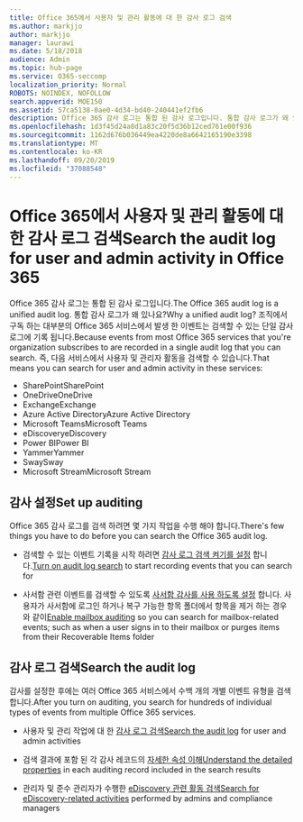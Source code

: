 ```yaml
---
title: Office 365에서 사용자 및 관리 활동에 대 한 감사 로그 검색
ms.author: markjjo
author: markjjo
manager: laurawi
ms.date: 5/18/2018
audience: Admin
ms.topic: hub-page
ms.service: O365-seccomp
localization_priority: Normal
ROBOTS: NOINDEX, NOFOLLOW
search.appverid: MOE150
ms.assetid: 57ca5138-0ae0-4d34-bd40-240441ef2fb6
description: Office 365 감사 로그는 통합 된 감사 로그입니다. 통합 감사 로그가 왜 있나요? 조직에서 구독 하는 대부분의 Office 365 서비스에서 발생 한 이벤트는 검색할 수 있는 단일 감사 로그에 기록 됩니다. 즉, 다음 서비스에서 사용자 및 관리자 활동을 검색할 수 있습니다.
ms.openlocfilehash: 1d3f45d24a8d1a83c20f5d36b12ced761e00f936
ms.sourcegitcommit: 1162d676b036449ea4220de8a6642165190e3398
ms.translationtype: MT
ms.contentlocale: ko-KR
ms.lasthandoff: 09/20/2019
ms.locfileid: "37088548"
---
```

# <a name="search-the-audit-log-for-user-and-admin-activity-in-office-365"></a><span data-ttu-id="eb5d0-106">Office 365에서 사용자 및 관리 활동에 대 한 감사 로그 검색</span><span class="sxs-lookup"><span data-stu-id="eb5d0-106">Search the audit log for user and admin activity in Office 365</span></span>

<span data-ttu-id="eb5d0-107">Office 365 감사 로그는 통합 된 감사 로그입니다.</span><span class="sxs-lookup"><span data-stu-id="eb5d0-107">The Office 365 audit log is a unified audit log.</span></span> <span data-ttu-id="eb5d0-108">통합 감사 로그가 왜 있나요?</span><span class="sxs-lookup"><span data-stu-id="eb5d0-108">Why a unified audit log?</span></span> <span data-ttu-id="eb5d0-109">조직에서 구독 하는 대부분의 Office 365 서비스에서 발생 한 이벤트는 검색할 수 있는 단일 감사 로그에 기록 됩니다.</span><span class="sxs-lookup"><span data-stu-id="eb5d0-109">Because events from most Office 365 services that you're organization subscribes to are recorded in a single audit log that you can search.</span></span> <span data-ttu-id="eb5d0-110">즉, 다음 서비스에서 사용자 및 관리자 활동을 검색할 수 있습니다.</span><span class="sxs-lookup"><span data-stu-id="eb5d0-110">That means you can search for user and admin activity in these services:</span></span> 
  
- <span data-ttu-id="eb5d0-111">SharePoint</span><span class="sxs-lookup"><span data-stu-id="eb5d0-111">SharePoint</span></span>
- <span data-ttu-id="eb5d0-112">OneDrive</span><span class="sxs-lookup"><span data-stu-id="eb5d0-112">OneDrive</span></span>
- <span data-ttu-id="eb5d0-113">Exchange</span><span class="sxs-lookup"><span data-stu-id="eb5d0-113">Exchange</span></span>
- <span data-ttu-id="eb5d0-114">Azure Active Directory</span><span class="sxs-lookup"><span data-stu-id="eb5d0-114">Azure Active Directory</span></span>
- <span data-ttu-id="eb5d0-115">Microsoft Teams</span><span class="sxs-lookup"><span data-stu-id="eb5d0-115">Microsoft Teams</span></span>
- <span data-ttu-id="eb5d0-116">eDiscovery</span><span class="sxs-lookup"><span data-stu-id="eb5d0-116">eDiscovery</span></span>
- <span data-ttu-id="eb5d0-117">Power BI</span><span class="sxs-lookup"><span data-stu-id="eb5d0-117">Power BI</span></span>
- <span data-ttu-id="eb5d0-118">Yammer</span><span class="sxs-lookup"><span data-stu-id="eb5d0-118">Yammer</span></span>
- <span data-ttu-id="eb5d0-119">Sway</span><span class="sxs-lookup"><span data-stu-id="eb5d0-119">Sway</span></span>
- <span data-ttu-id="eb5d0-120">Microsoft Stream</span><span class="sxs-lookup"><span data-stu-id="eb5d0-120">Microsoft Stream</span></span>
   
 ## <a name="set-up-auditing"></a><span data-ttu-id="eb5d0-121">감사 설정</span><span class="sxs-lookup"><span data-stu-id="eb5d0-121">Set up auditing</span></span>
  
<span data-ttu-id="eb5d0-122">Office 365 감사 로그를 검색 하려면 몇 가지 작업을 수행 해야 합니다.</span><span class="sxs-lookup"><span data-stu-id="eb5d0-122">There's few things you have to do before you can search the Office 365 audit log.</span></span>
  
- <span data-ttu-id="eb5d0-123">검색할 수 있는 이벤트 기록을 시작 하려면 [감사 로그 검색 켜기를 설정](turn-audit-log-search-on-or-off.md) 합니다.</span><span class="sxs-lookup"><span data-stu-id="eb5d0-123">[Turn on audit log search](turn-audit-log-search-on-or-off.md) to start recording events that you can search for</span></span> 
    
- <span data-ttu-id="eb5d0-124">사서함 관련 이벤트를 검색할 수 있도록 [사서함 감사를 사용 하도록 설정](enable-mailbox-auditing.md) 합니다. 사용자가 사서함에 로그인 하거나 복구 가능한 항목 폴더에서 항목을 제거 하는 경우와 같이</span><span class="sxs-lookup"><span data-stu-id="eb5d0-124">[Enable mailbox auditing](enable-mailbox-auditing.md) so you can search for mailbox-related events; such as when a user signs in to their mailbox or purges items from their Recoverable Items folder</span></span> 
    
 ## <a name="search-the-audit-log"></a><span data-ttu-id="eb5d0-125">감사 로그 검색</span><span class="sxs-lookup"><span data-stu-id="eb5d0-125">Search the audit log</span></span>
  
<span data-ttu-id="eb5d0-126">감사를 설정한 후에는 여러 Office 365 서비스에서 수백 개의 개별 이벤트 유형을 검색 합니다.</span><span class="sxs-lookup"><span data-stu-id="eb5d0-126">After you turn on auditing, you search for hundreds of individual types of events from multiple Office 365 services.</span></span>
  
- <span data-ttu-id="eb5d0-127">사용자 및 관리 작업에 대 한 [감사 로그 검색](search-the-audit-log-in-security-and-compliance.md)</span><span class="sxs-lookup"><span data-stu-id="eb5d0-127">[Search the audit log](search-the-audit-log-in-security-and-compliance.md) for user and admin activities</span></span> 
    
- <span data-ttu-id="eb5d0-128">검색 결과에 포함 된 각 감사 레코드의 [자세한 속성 이해](detailed-properties-in-the-office-365-audit-log.md)</span><span class="sxs-lookup"><span data-stu-id="eb5d0-128">[Understand the detailed properties](detailed-properties-in-the-office-365-audit-log.md) in each auditing record included in the search results</span></span> 
    
- <span data-ttu-id="eb5d0-129">관리자 및 준수 관리자가 수행한 [eDiscovery 관련 활동 검색](search-for-ediscovery-activities-in-the-audit-log.md)</span><span class="sxs-lookup"><span data-stu-id="eb5d0-129">[Search for eDiscovery-related activities](search-for-ediscovery-activities-in-the-audit-log.md) performed by admins and compliance managers</span></span> 
